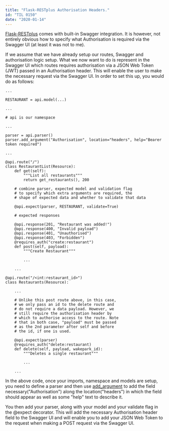 ```yaml
---
title: "Flask-RESTplus Authorisation Headers."
id: "TIL 0150"
date: "2020-01-14"
---
```


[Flask-RESTplus](https://flask-restplus.readthedocs.io/en/stable/index.html) comes with built-in Swagger integration. It is however, not entirely obvious how to specify what Authorisation is required via the Swagger UI (at least it was not to me). 

If we assume that we have already setup our routes, Swagger and authorisation logic setup. What we now want to do is represent in the Swagger UI which routes requires authorisation via a JSON Web Token (JWT) passed in an Authorisation header. This will enable the user to make the necessary request via the Swagger UI. In order to set this up, you would do as follows:

```
...

RESTAURANT = api.model(...)

...

# api is our namespace

...

parser = api.parser()
parser.add_argument("Authorisation", location="headers", help="Bearer token required")

...

@api.route("/")
class RestaurantList(Resource):
    def get(self):
        """List all restaurants"""
        return get_restaurants(), 200

    # combine parser, expected model and validation flag 
    # to specify which extra arguments are required, the 
    # shape of expected data and whether to validate that data
    
    @api.expect(parser, RESTAURANT, validate=True)  
    
    # expected responses
    
    @api.response(201, "Restaurant was added!")
    @api.response(400, "Invalid payload")
    @api.response(401, "Unauthorised")
    @api.response(403, "Forbidden")
    @requires_auth("create:restaurant")
    def post(self, payload):
        """Create Restaurant"""
        
        ...

    ...

@api.route("/<int:restaurant_id>")
class Restaurants(Resource):
    
    ...

    # Unlike this post route above, in this case, 
    # we only pass an id to the delete route and 
    # do not require a data payload. However, we 
    # still require the authorisation header by 
    # which to authorise access to the route. Note
    # that in both case, "payload" must be passed
    # as the 2nd parameter after self and before 
    # the id, if one is used.
    
    @api.expect(parser)
    @requires_auth("delete:restaurant)
    def delete(self, payload, wakepark_id):
        """Deletes a single restaurant"""
        
        ...
    
    ...
```

In the above code, once your imports, namespace and models are setup, you need to define a parser and then use [add_argument](https://flask-restplus.readthedocs.io/en/stable/parsing.html) to add the field necessary("Authorisation") along the location("headers") in which the field should appear as well as some "help" text to describe it. 

You then add your parser, along with your model and your validate flag in the @expect decorator. This will add the necessary Authorisation header field to the Swagger UI and will enable you to add your JSON Web Token to the request when making a POST request via the Swagger UI. 